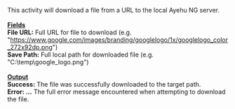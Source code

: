 This activity will download a file from a URL to the local Ayehu NG server.
<br><br>
<b><u>Fields</u></b>
<br>
<b>File URL:</b> Full URL for file to download (e.g. "https://www.google.com/images/branding/googlelogo/1x/googlelogo_color_272x92dp.png")
<br>
<b>Save Path:</b> Full local path for downloaded file (e.g. "C:\temp\google_logo.png")
<br><br>
<b><u>Output</u></b>
<br>
<b>Success:</b> The file was successfully downloaded to the target path.
<br>
<b>Error: ...</b> The full error message encountered when attempting to download the file.

